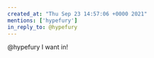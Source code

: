 ```yaml
---
created_at: "Thu Sep 23 14:57:06 +0000 2021"
mentions: ['hypefury']
in_reply_to: @hypefury
---
```


@hypefury I want in!